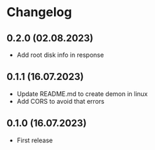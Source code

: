 # Changelog

## 0.2.0 (02.08.2023)

- Add root disk info in response

## 0.1.1 (16.07.2023)

- Update README.md to create demon in linux
- Add CORS to avoid that errors

## 0.1.0 (16.07.2023)

- First release
